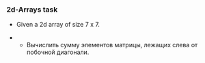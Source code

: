 ### 2d-Arrays task

- Given a 2d array of size 7 x 7.

*
    - Вычислить сумму элементов матрицы, лежащих слева от побочной диагонали.




